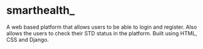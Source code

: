 # smarthealth_

A web based platform that allows users to be able to login and register. Also allows the users to check their STD status in the platform. Built using HTML, CSS and Django.
